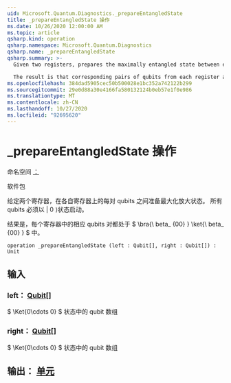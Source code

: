```yaml
---
uid: Microsoft.Quantum.Diagnostics._prepareEntangledState
title: _prepareEntangledState 操作
ms.date: 10/26/2020 12:00:00 AM
ms.topic: article
qsharp.kind: operation
qsharp.namespace: Microsoft.Quantum.Diagnostics
qsharp.name: _prepareEntangledState
qsharp.summary: >-
  Given two registers, prepares the maximally entangled state between each pair of qubits on the respective registers. All qubits must start in the |0⟩ state.

  The result is that corresponding pairs of qubits from each register are in the $\bra{\beta_{00}}\ket{\beta_{00}}$.
ms.openlocfilehash: 384dad5905cec50b500028e1bc352a742122b299
ms.sourcegitcommit: 29e0d88a30e4166fa580132124b0eb57e1f0e986
ms.translationtype: MT
ms.contentlocale: zh-CN
ms.lasthandoff: 10/27/2020
ms.locfileid: "92695620"
---
```

# <a name="_prepareentangledstate-operation"></a>_prepareEntangledState 操作

命名空间 [：](xref:Microsoft.Quantum.Diagnostics)

软件包 [](https://nuget.org/packages/)


给定两个寄存器，在各自寄存器上的每对 qubits 之间准备最大化放大状态。
所有 qubits 必须以 | 0 ⟩状态启动。

结果是，每个寄存器中的相应 qubits 对都处于 $ \bra{\ beta_ {00} } \ket{\ beta_ {00} } $ 中。

```qsharp
operation _prepareEntangledState (left : Qubit[], right : Qubit[]) : Unit
```


## <a name="input"></a>输入

### <a name="left--qubit"></a>left： [Qubit](xref:microsoft.quantum.lang-ref.qubit)[]

$ \Ket{0\cdots 0} $ 状态中的 qubit 数组


### <a name="right--qubit"></a>right： [Qubit](xref:microsoft.quantum.lang-ref.qubit)[]

$ \Ket{0\cdots 0} $ 状态中的 qubit 数组



## <a name="output--unit"></a>输出： [单元](xref:microsoft.quantum.lang-ref.unit)

